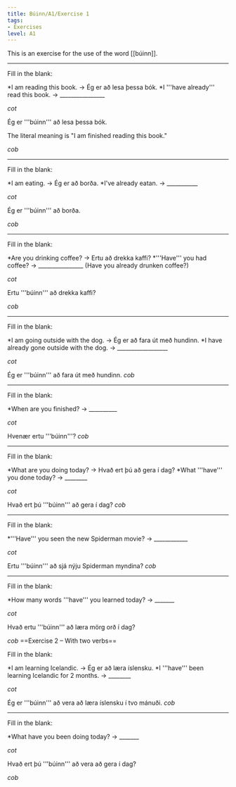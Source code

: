 ```yaml
---
title: Búinn/A1/Exercise 1
tags:
- Exercises
level: A1
---
```


This is an exercise for the use of the word [[búinn]]. 
***

Fill in the blank:

*I am reading this book. → Ég er að lesa þessa bók.
*I '''have already''' read this book. → ________________

$cot$

Ég er '''búinn''' að lesa þessa bók.

The literal meaning is "I am finished reading this book."

$cob$
***

Fill in the blank:

*I am eating. → Ég er að borða.
*I've already eatan. → ___________

$cot$

Ég er '''búinn''' að borða.

$cob$
***

Fill in the blank:

*Are you drinking coffee? → Ertu að drekka kaffi?
*'''Have''' you had coffee? → ________________ (Have you already drunken coffee?)

$cot$

Ertu '''búinn''' að drekka kaffi?

$cob$
***

Fill in the blank:

*I am going outside with the dog. → Ég er að fara út með hundinn.
*I have already gone outside with the dog. → __________________

$cot$

Ég er '''búinn''' að fara út með hundinn.
$cob$
***

Fill in the blank:

*When are you finished? → __________

$cot$

Hvenær ertu '''búinn'''?
$cob$
***

Fill in the blank:

*What are you doing today? → Hvað ert þú að gera í dag?
*What '''have''' you done today? → ________

$cot$

Hvað ert þú '''búinn''' að gera í dag?
$cob$
***

Fill in the blank:

*'''Have''' you seen the new Spiderman movie? → ____________

$cot$

Ertu '''búinn''' að sjá nýju Spiderman myndina?
$cob$
***

Fill in the blank:

*How many words '''have''' you learned today? → _______

$cot$

Hvað ertu '''búinn''' að læra mörg orð í dag?

$cob$
==Exercise 2 – With two verbs==

Fill in the blank:

*I am learning Icelandic. → Ég er að læra íslensku.
*I '''have''' been learning Icelandic for 2 months. → ________

$cot$

Ég er '''búinn''' að vera að læra íslensku í tvo mánuði.
$cob$
***

Fill in the blank:

*What have you been doing today? → _______

$cot$

Hvað ert þú '''búinn''' að vera að gera í dag?

$cob$<!-- PAST TENSE
Ég var búinn að gleyma því
að þú sért búinn að koma þér -->

